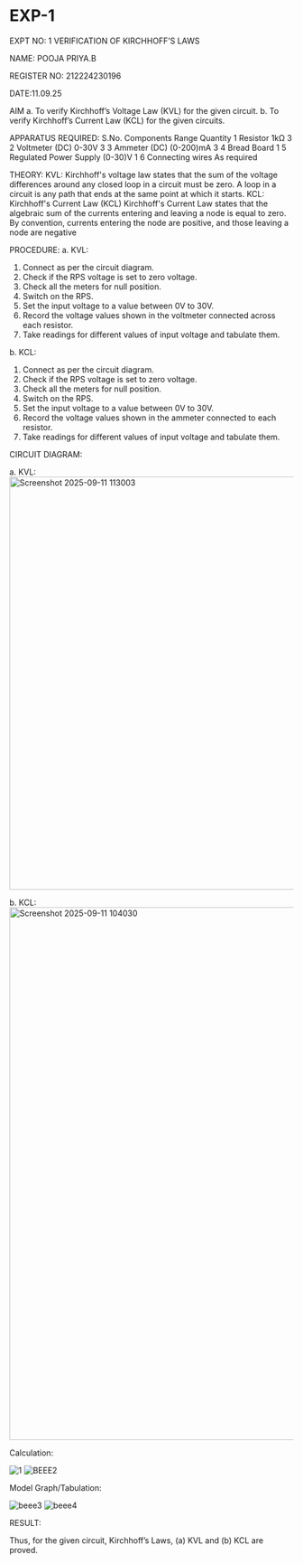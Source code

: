 # EXP-1
EXPT NO: 1	VERIFICATION OF KIRCHHOFF’S LAWS


NAME: POOJA PRIYA.B

REGISTER NO: 212224230196

DATE:11.09.25

AIM
a.   To verify Kirchhoff’s Voltage Law (KVL) for the given circuit. 
b.   To verify Kirchhoff’s Current Law (KCL) for the given circuits.

APPARATUS REQUIRED:
S.No.	Components	Range	Quantity
1	Resistor	1kΩ	3
2	Voltmeter (DC)	0-30V	3
3	Ammeter (DC)	(0-200)mA	3
4	Bread Board		1
5	Regulated Power Supply	(0-30)V	1
6	Connecting wires		As required

THEORY:
KVL: Kirchhoff's voltage law states that the sum of the voltage differences around any closed loop in a circuit must be zero. A loop in a circuit is any path that ends at the same point at which it starts.
KCL:
Kirchhoff's Current Law (KCL) Kirchhoff's Current Law states that the algebraic sum of the currents entering and leaving a node is equal to zero. By convention, currents entering the node are positive, and those leaving a node are negative


PROCEDURE:
a.   KVL:
1.   Connect as per the circuit diagram.
2.   Check if the RPS voltage is set to zero voltage.
3.   Check all the meters for null position.
4.   Switch on the RPS.
5.   Set the input voltage to a value between 0V to 30V.
6.   Record the voltage values shown in the voltmeter connected across each resistor.
7.   Take readings for different values of input voltage and tabulate them.


b.  KCL:
1.   Connect as per the circuit diagram.
2.   Check if the RPS voltage is set to zero voltage.
3.   Check all the meters for null position.
4.   Switch on the RPS.
5.   Set the input voltage to a value between 0V to 30V.
6.   Record the voltage values shown in the ammeter connected to each resistor.
7.   Take readings for different values of input voltage and tabulate them. 


CIRCUIT DIAGRAM:


a.   KVL:
<img width="1056" height="731" alt="Screenshot 2025-09-11 113003" src="https://github.com/user-attachments/assets/9ccbb427-dc75-4e2d-a058-4396d0edb2dc" />

b.  KCL:
<img width="1438" height="943" alt="Screenshot 2025-09-11 104030" src="https://github.com/user-attachments/assets/c05b09ba-0c37-419a-b15f-cd2f287b616d" />


Calculation:

![1](https://github.com/user-attachments/assets/9d5817c5-d452-401a-8c9b-3074ba09a37d)
![BEEE2](https://github.com/user-attachments/assets/a1352189-4a0e-42c6-af7d-2faad9b11634)


Model Graph/Tabulation:

![beee3](https://github.com/user-attachments/assets/0e01c128-c57a-4ab6-b474-556cd8222f4a)
![beee4](https://github.com/user-attachments/assets/17586237-41ad-44ad-a481-bd98cc6c1a79)




RESULT:

Thus, for the given circuit, Kirchhoff’s Laws, (a) KVL and (b) KCL are proved.

